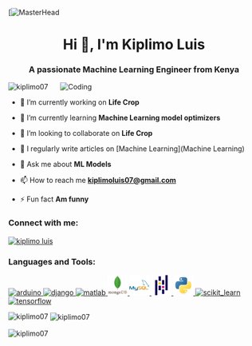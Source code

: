 [![MasterHead](https://img.freepik.com/premium-photo/mlp-robot-humanoid-using-tablet-computer-future-office_31965-411193.jpg?w=1380)
<h1 align="center">Hi 👋, I'm Kiplimo Luis</h1>
<h3 align="center">A passionate Machine Learning Engineer from Kenya</h3>
<img align="right" alt="Coding" width="400" src="https://miro.medium.com/v2/resize:fit:828/format:webp/1*M7W_h805deiOiyO2BMXdxg.gif">

<p align="left"> <img src="https://komarev.com/ghpvc/?username=kiplimo07&label=Profile%20views&color=0e75b6&style=flat" alt="kiplimo07" /> </p>

- 🔭 I’m currently working on **Life Crop**

- 🌱 I’m currently learning **Machine Learning model optimizers**

- 👯 I’m looking to collaborate on **Life Crop**

- 📝 I regularly write articles on [Machine Learning](Machine Learning)

- 💬 Ask me about **ML Models**

- 📫 How to reach me **kiplimoluis07@gmail.com**

- ⚡ Fun fact **Am funny**

<h3 align="left">Connect with me:</h3>
<p align="left">
<a href="https://linkedin.com/in/kiplimo luis" target="blank"><img align="center" src="https://raw.githubusercontent.com/rahuldkjain/github-profile-readme-generator/master/src/images/icons/Social/linked-in-alt.svg" alt="kiplimo luis" height="30" width="40" /></a>
</p>

<h3 align="left">Languages and Tools:</h3>
<p align="left"> <a href="https://www.arduino.cc/" target="_blank" rel="noreferrer"> <img src="https://cdn.worldvectorlogo.com/logos/arduino-1.svg" alt="arduino" width="40" height="40"/> </a> <a href="https://www.djangoproject.com/" target="_blank" rel="noreferrer"> <img src="https://cdn.worldvectorlogo.com/logos/django.svg" alt="django" width="40" height="40"/> </a> <a href="https://www.mathworks.com/" target="_blank" rel="noreferrer"> <img src="https://upload.wikimedia.org/wikipedia/commons/2/21/Matlab_Logo.png" alt="matlab" width="40" height="40"/> </a> <a href="https://www.mongodb.com/" target="_blank" rel="noreferrer"> <img src="https://raw.githubusercontent.com/devicons/devicon/master/icons/mongodb/mongodb-original-wordmark.svg" alt="mongodb" width="40" height="40"/> </a> <a href="https://www.mysql.com/" target="_blank" rel="noreferrer"> <img src="https://raw.githubusercontent.com/devicons/devicon/master/icons/mysql/mysql-original-wordmark.svg" alt="mysql" width="40" height="40"/> </a> <a href="https://pandas.pydata.org/" target="_blank" rel="noreferrer"> <img src="https://raw.githubusercontent.com/devicons/devicon/2ae2a900d2f041da66e950e4d48052658d850630/icons/pandas/pandas-original.svg" alt="pandas" width="40" height="40"/> </a> <a href="https://www.python.org" target="_blank" rel="noreferrer"> <img src="https://raw.githubusercontent.com/devicons/devicon/master/icons/python/python-original.svg" alt="python" width="40" height="40"/> </a> <a href="https://scikit-learn.org/" target="_blank" rel="noreferrer"> <img src="https://upload.wikimedia.org/wikipedia/commons/0/05/Scikit_learn_logo_small.svg" alt="scikit_learn" width="40" height="40"/> </a> <a href="https://www.tensorflow.org" target="_blank" rel="noreferrer"> <img src="https://www.vectorlogo.zone/logos/tensorflow/tensorflow-icon.svg" alt="tensorflow" width="40" height="40"/> </a> </p>

<p><img align="left" src="https://github-readme-stats.vercel.app/api/top-langs?username=kiplimo07&show_icons=true&locale=en&layout=compact" alt="kiplimo07" /></p>

<p>&nbsp;<img align="center" src="https://github-readme-stats.vercel.app/api?username=kiplimo07&show_icons=true&locale=en" alt="kiplimo07" /></p>

<p><img align="center" src="https://github-readme-streak-stats.herokuapp.com/?user=kiplimo07&" alt="kiplimo07" /></p>

